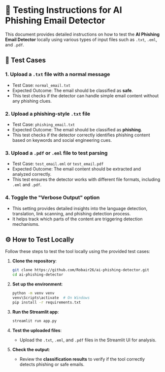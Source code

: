 # 🧪 Testing Instructions for AI Phishing Email Detector

This document provides detailed instructions on how to test the **AI Phishing Email Detector** locally using various types of input files such as `.txt`, `.eml`, and `.pdf`.

## 🚀 Test Cases

### 1. Upload a `.txt` file with a normal message
- Test Case: `normal_email.txt`
- Expected Outcome: The email should be classified as **safe**.
- This test checks if the detector can handle simple email content without any phishing clues.

### 2. Upload a phishing-style `.txt` file
- Test Case: `phishing_email.txt`
- Expected Outcome: The email should be classified as **phishing**.
- This test checks if the detector correctly identifies phishing content based on keywords and social engineering cues.

### 3. Upload a `.pdf` or `.eml` file to test parsing
- Test Case: `test_email.eml` or `test_email.pdf`
- Expected Outcome: The email content should be extracted and analyzed correctly.
- This test ensures the detector works with different file formats, including `.eml` and `.pdf`.

### 4. Toggle the "Verbose Output" option
- This setting provides detailed insights into the language detection, translation, link scanning, and phishing detection process.
- It helps track which parts of the content are triggering detection mechanisms.

## ⚙️ How to Test Locally

Follow these steps to test the tool locally using the provided test cases:

1. **Clone the repository**:
    ```bash
    git clone https://github.com/Robair26/ai-phishing-detector.git
    cd ai-phishing-detector
    ```

2. **Set up the environment**:
    ```bash
    python -m venv venv
    venv\Scripts\activate  # On Windows
    pip install -r requirements.txt
    ```

3. **Run the Streamlit app**:
    ```bash
    streamlit run app.py
    ```

4. **Test the uploaded files**:
    - Upload the `.txt`, `.eml`, and `.pdf` files in the Streamlit UI for analysis.

5. **Check the output**:
    - Review the **classification results** to verify if the tool correctly detects phishing or safe emails.
